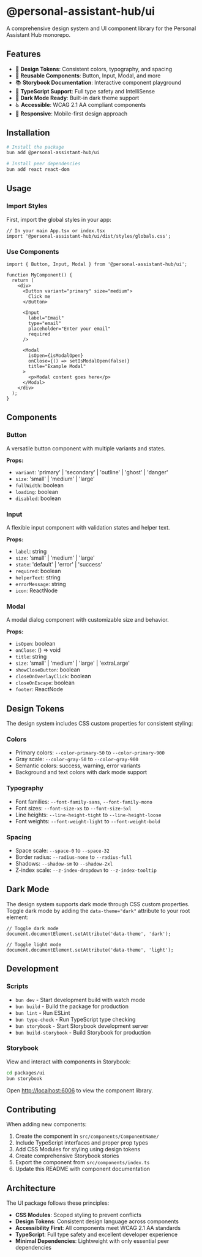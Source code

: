 # @personal-assistant-hub/ui

A comprehensive design system and UI component library for the Personal Assistant Hub monorepo.

## Features

- 🎨 **Design Tokens**: Consistent colors, typography, and spacing
- 🧩 **Reusable Components**: Button, Input, Modal, and more
- 📚 **Storybook Documentation**: Interactive component playground
- 🎯 **TypeScript Support**: Full type safety and IntelliSense
- 🌙 **Dark Mode Ready**: Built-in dark theme support
- ♿ **Accessible**: WCAG 2.1 AA compliant components
- 📱 **Responsive**: Mobile-first design approach

## Installation

```bash
# Install the package
bun add @personal-assistant-hub/ui

# Install peer dependencies
bun add react react-dom
```

## Usage

### Import Styles

First, import the global styles in your app:

```tsx
// In your main App.tsx or index.tsx
import '@personal-assistant-hub/ui/dist/styles/globals.css';
```

### Use Components

```tsx
import { Button, Input, Modal } from '@personal-assistant-hub/ui';

function MyComponent() {
  return (
    <div>
      <Button variant="primary" size="medium">
        Click me
      </Button>

      <Input
        label="Email"
        type="email"
        placeholder="Enter your email"
        required
      />

      <Modal
        isOpen={isModalOpen}
        onClose={() => setIsModalOpen(false)}
        title="Example Modal"
      >
        <p>Modal content goes here</p>
      </Modal>
    </div>
  );
}
```

## Components

### Button

A versatile button component with multiple variants and states.

**Props:**

- `variant`: 'primary' | 'secondary' | 'outline' | 'ghost' | 'danger'
- `size`: 'small' | 'medium' | 'large'
- `fullWidth`: boolean
- `loading`: boolean
- `disabled`: boolean

### Input

A flexible input component with validation states and helper text.

**Props:**

- `label`: string
- `size`: 'small' | 'medium' | 'large'
- `state`: 'default' | 'error' | 'success'
- `required`: boolean
- `helperText`: string
- `errorMessage`: string
- `icon`: ReactNode

### Modal

A modal dialog component with customizable size and behavior.

**Props:**

- `isOpen`: boolean
- `onClose`: () => void
- `title`: string
- `size`: 'small' | 'medium' | 'large' | 'extraLarge'
- `showCloseButton`: boolean
- `closeOnOverlayClick`: boolean
- `closeOnEscape`: boolean
- `footer`: ReactNode

## Design Tokens

The design system includes CSS custom properties for consistent styling:

### Colors

- Primary colors: `--color-primary-50` to `--color-primary-900`
- Gray scale: `--color-gray-50` to `--color-gray-900`
- Semantic colors: success, warning, error variants
- Background and text colors with dark mode support

### Typography

- Font families: `--font-family-sans`, `--font-family-mono`
- Font sizes: `--font-size-xs` to `--font-size-5xl`
- Line heights: `--line-height-tight` to `--line-height-loose`
- Font weights: `--font-weight-light` to `--font-weight-bold`

### Spacing

- Space scale: `--space-0` to `--space-32`
- Border radius: `--radius-none` to `--radius-full`
- Shadows: `--shadow-sm` to `--shadow-2xl`
- Z-index scale: `--z-index-dropdown` to `--z-index-tooltip`

## Dark Mode

The design system supports dark mode through CSS custom properties. Toggle dark mode by adding the `data-theme="dark"` attribute to your root element:

```tsx
// Toggle dark mode
document.documentElement.setAttribute('data-theme', 'dark');

// Toggle light mode
document.documentElement.setAttribute('data-theme', 'light');
```

## Development

### Scripts

- `bun dev` - Start development build with watch mode
- `bun build` - Build the package for production
- `bun lint` - Run ESLint
- `bun type-check` - Run TypeScript type checking
- `bun storybook` - Start Storybook development server
- `bun build-storybook` - Build Storybook for production

### Storybook

View and interact with components in Storybook:

```bash
cd packages/ui
bun storybook
```

Open [http://localhost:6006](http://localhost:6006) to view the component library.

## Contributing

When adding new components:

1. Create the component in `src/components/ComponentName/`
2. Include TypeScript interfaces and proper prop types
3. Add CSS Modules for styling using design tokens
4. Create comprehensive Storybook stories
5. Export the component from `src/components/index.ts`
6. Update this README with component documentation

## Architecture

The UI package follows these principles:

- **CSS Modules**: Scoped styling to prevent conflicts
- **Design Tokens**: Consistent design language across components
- **Accessibility First**: All components meet WCAG 2.1 AA standards
- **TypeScript**: Full type safety and excellent developer experience
- **Minimal Dependencies**: Lightweight with only essential peer dependencies

